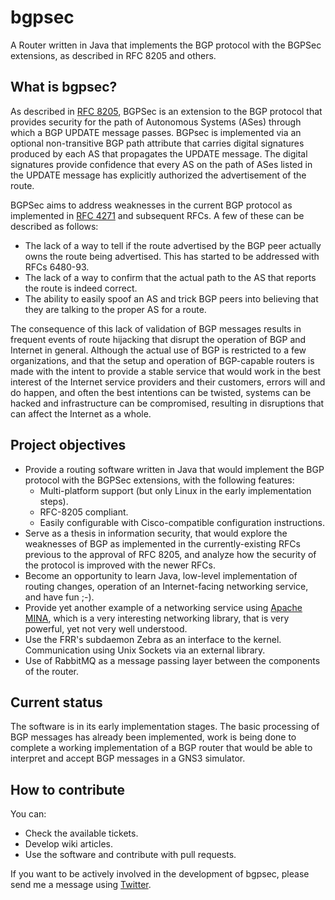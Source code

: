 # bgpsec

A Router written in Java that implements the BGP protocol with the BGPSec extensions, as described in RFC 8205 and others.

## What is bgpsec?

As described in [RFC 8205](https://tools.ietf.org/html/rfc8205), BGPSec is an extension to the BGP protocol that provides security for the path of Autonomous Systems (ASes) through which a BGP UPDATE message passes.  BGPsec is implemented via an optional non-transitive BGP path attribute that carries digital signatures produced by each AS that propagates the  UPDATE message.  The digital signatures provide confidence that every AS on the path of ASes listed in the UPDATE message has explicitly authorized the advertisement of the route.

BGPSec aims to address weaknesses in the current BGP protocol as implemented in [RFC 4271](https://tools.ietf.org/html/rfc4271) and subsequent RFCs. A few of these can be described as follows:

- The lack of a way to tell if the route advertised by the BGP peer actually owns the route being advertised. This has started to be addressed with RFCs 6480-93.
- The lack of a way to confirm that the actual path to the AS that reports the route is indeed correct.
- The ability to easily spoof an AS and trick BGP peers into believing that they are talking to the proper AS for a route.

The consequence of this lack of validation of BGP messages results in frequent events of route hijacking that disrupt the operation of BGP and Internet in general. Although the actual use of BGP is restricted to a few organizations, and that the setup and operation of BGP-capable routers is made with the intent to provide a stable service that would work in the best interest of the Internet service providers and their customers, errors will and do happen, and often the best intentions can be twisted, systems can be hacked and infrastructure can be compromised, resulting in disruptions that can affect the Internet as a whole.

## Project objectives

- Provide a routing software written in Java that would implement the BGP protocol with the BGPSec extensions, with the following features:
  - Multi-platform support (but only Linux in the early implementation steps).
  - RFC-8205 compliant.
  - Easily configurable with Cisco-compatible configuration instructions.
- Serve as a thesis in information security, that would explore the weaknesses of BGP as implemented in the currently-existing RFCs previous to the approval of RFC 8205, and analyze how the security of the protocol is improved with the newer RFCs.
- Become an opportunity to learn Java, low-level implementation of routing changes, operation of an Internet-facing networking service, and have fun ;-).
- Provide yet another example of a networking service using [Apache MINA](https://mina.apache.org/), which is a very interesting networking library, that is very powerful, yet not very well understood.
- Use the FRR's subdaemon Zebra as an interface to the kernel. Communication using Unix Sockets via an external library.
- Use of RabbitMQ as a message passing layer between the components of the router.

## Current status

The software is in its early implementation stages. The basic processing of BGP messages has already been implemented, work is being done to complete a working implementation of a BGP router that would be able to interpret and accept BGP messages in a GNS3 simulator. 

## How to contribute

You can:
- Check the available tickets.
- Develop wiki articles.
- Use the software and contribute with pull requests.

If you want to be actively involved in the development of bgpsec, please send me a message using [Twitter](https://twitter.com/IngAgustinV).
